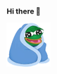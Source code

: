 ### Hi there 👋

<!--
**DylanBarratt/DylanBarratt** is a ✨ _special_ ✨ repository because its `README.md` (this file) appears on your GitHub profile.

Here are some ideas to get you started:

- 🔭 I’m currently working on ...
- 🌱 I’m currently learning ...
- 👯 I’m looking to collaborate on ...
- 🤔 I’m looking for help with ...
- 💬 Ask me about ...
- 📫 How to reach me: ...
- 😄 Pronouns: ...
- ⚡ Fun fact: ...
-->

<img src="https://github.com/DylanBarratt/DylanBarratt/blob/master/hk1RwEFt_400x400.png?raw=true" alt="cozy" width="100" height="100"/>
